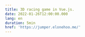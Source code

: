 ```yaml
---
title: 3D racing game in Vue.js.
date: 2022-01-26T12:00:00.000
lang: en
duration: 5min
href: 'https://jumper.elonehoo.me/'
---
```

